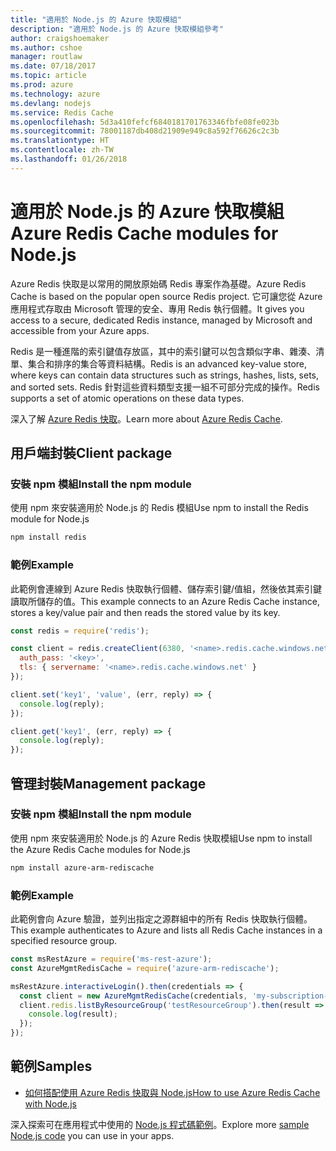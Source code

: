 ```yaml
---
title: "適用於 Node.js 的 Azure 快取模組"
description: "適用於 Node.js 的 Azure 快取模組參考"
author: craigshoemaker
ms.author: cshoe
manager: routlaw
ms.date: 07/18/2017
ms.topic: article
ms.prod: azure
ms.technology: azure
ms.devlang: nodejs
ms.service: Redis Cache
ms.openlocfilehash: 5d3a410fefcf6840181701763346fbfe08fe023b
ms.sourcegitcommit: 78001187db408d21909e949c8a592f76626c2c3b
ms.translationtype: HT
ms.contentlocale: zh-TW
ms.lasthandoff: 01/26/2018
---
```

# <a name="azure-redis-cache-modules-for-nodejs"></a><span data-ttu-id="38f55-103">適用於 Node.js 的 Azure 快取模組</span><span class="sxs-lookup"><span data-stu-id="38f55-103">Azure Redis Cache modules for Node.js</span></span>

<span data-ttu-id="38f55-104">Azure Redis 快取是以常用的開放原始碼 Redis 專案作為基礎。</span><span class="sxs-lookup"><span data-stu-id="38f55-104">Azure Redis Cache is based on the popular open source Redis project.</span></span> <span data-ttu-id="38f55-105">它可讓您從 Azure 應用程式存取由 Microsoft 管理的安全、專用 Redis 執行個體。</span><span class="sxs-lookup"><span data-stu-id="38f55-105">It gives you access to a secure, dedicated Redis instance, managed by Microsoft and accessible from your Azure apps.</span></span>

<span data-ttu-id="38f55-106">Redis 是一種進階的索引鍵值存放區，其中的索引鍵可以包含類似字串、雜湊、清單、集合和排序的集合等資料結構。</span><span class="sxs-lookup"><span data-stu-id="38f55-106">Redis is an advanced key-value store, where keys can contain data structures such as strings, hashes, lists, sets, and sorted sets.</span></span> <span data-ttu-id="38f55-107">Redis 針對這些資料類型支援一組不可部分完成的操作。</span><span class="sxs-lookup"><span data-stu-id="38f55-107">Redis supports a set of atomic operations on these data types.</span></span>

<span data-ttu-id="38f55-108">深入了解 [Azure Redis 快取](https://docs.microsoft.com/azure/redis-cache/)。</span><span class="sxs-lookup"><span data-stu-id="38f55-108">Learn more about [Azure Redis Cache](https://docs.microsoft.com/azure/redis-cache/).</span></span>

## <a name="client-package"></a><span data-ttu-id="38f55-109">用戶端封裝</span><span class="sxs-lookup"><span data-stu-id="38f55-109">Client package</span></span>

### <a name="install-the-npm-module"></a><span data-ttu-id="38f55-110">安裝 npm 模組</span><span class="sxs-lookup"><span data-stu-id="38f55-110">Install the npm module</span></span>

<span data-ttu-id="38f55-111">使用 npm 來安裝適用於 Node.js 的 Redis 模組</span><span class="sxs-lookup"><span data-stu-id="38f55-111">Use npm to install the Redis module for Node.js</span></span>

```bash
npm install redis
```

### <a name="example"></a><span data-ttu-id="38f55-112">範例</span><span class="sxs-lookup"><span data-stu-id="38f55-112">Example</span></span>

<span data-ttu-id="38f55-113">此範例會連線到 Azure Redis 快取執行個體、儲存索引鍵/值組，然後依其索引鍵讀取所儲存的值。</span><span class="sxs-lookup"><span data-stu-id="38f55-113">This example connects to an Azure Redis Cache instance, stores a key/value pair and then reads the stored value by its key.</span></span>

```javascript
const redis = require('redis');

const client = redis.createClient(6380, '<name>.redis.cache.windows.net', {
  auth_pass: '<key>',
  tls: { servername: '<name>.redis.cache.windows.net' }
});

client.set('key1', 'value', (err, reply) => {
  console.log(reply);
});

client.get('key1', (err, reply) => {
  console.log(reply);
});
```

## <a name="management-package"></a><span data-ttu-id="38f55-114">管理封裝</span><span class="sxs-lookup"><span data-stu-id="38f55-114">Management package</span></span>

### <a name="install-the-npm-module"></a><span data-ttu-id="38f55-115">安裝 npm 模組</span><span class="sxs-lookup"><span data-stu-id="38f55-115">Install the npm module</span></span>

<span data-ttu-id="38f55-116">使用 npm 來安裝適用於 Node.js 的 Azure Redis 快取模組</span><span class="sxs-lookup"><span data-stu-id="38f55-116">Use npm to install the Azure Redis Cache modules for Node.js</span></span>

```bash
npm install azure-arm-rediscache
```

### <a name="example"></a><span data-ttu-id="38f55-117">範例</span><span class="sxs-lookup"><span data-stu-id="38f55-117">Example</span></span>

<span data-ttu-id="38f55-118">此範例會向 Azure 驗證，並列出指定之源群組中的所有 Redis 快取執行個體。</span><span class="sxs-lookup"><span data-stu-id="38f55-118">This example authenticates to Azure and lists all Redis Cache instances in a specified resource group.</span></span>

```javascript
const msRestAzure = require('ms-rest-azure');
const AzureMgmtRedisCache = require('azure-arm-rediscache');

msRestAzure.interactiveLogin().then(credentials => {
  const client = new AzureMgmtRedisCache(credentials, 'my-subscription-id');
  client.redis.listByResourceGroup('testResourceGroup').then(result => {
    console.log(result);
  });
});
```


## <a name="samples"></a><span data-ttu-id="38f55-119">範例</span><span class="sxs-lookup"><span data-stu-id="38f55-119">Samples</span></span>

* [<span data-ttu-id="38f55-120">如何搭配使用 Azure Redis 快取與 Node.js</span><span class="sxs-lookup"><span data-stu-id="38f55-120">How to use Azure Redis Cache with Node.js</span></span>](https://docs.microsoft.com/azure/redis-cache/cache-nodejs-get-started)

<span data-ttu-id="38f55-121">深入探索可在應用程式中使用的 [Node.js 程式碼範例](https://azure.microsoft.com/resources/samples/?platform=nodejs)。</span><span class="sxs-lookup"><span data-stu-id="38f55-121">Explore more [sample Node.js code](https://azure.microsoft.com/resources/samples/?platform=nodejs) you can use in your apps.</span></span>
